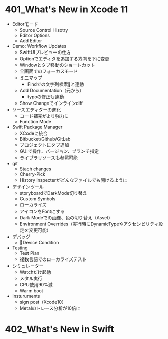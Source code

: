 # 401_What's New in Xcode 11

  - Editorモード
    - Source Control Hisotry
    - Editor Options
    - Add Editor
  - Demo: Workflow Updates
    - SwiftUIプレビューの仕方
    - Optionでエディタを追加する方向を下に変更
    - Windowとタブ移動のショートカット
    - 全画面でのフォーカスモード
    - ミニマップ
      - Findでの文字列検索と連動
    - Add Documentation（元から）
      - typoの修正も連動
    - Show Changeでインラインdiff
 - ソースエディターの進化
    - コード補完がより強力に
    - Function Mode
 - Swift Package Manager
    - XCodeに統合
    - Bitbucket/Github/GitLab
    - プロジェクトにタブ追加
    - GUIで操作、バージョン、ブランチ指定
    - ライブラリソースも参照可能
 - git
    - Stach changes
    - Cherry-Pick
    - History Inspecterがどんなファイルでも開けるように
 - デザインツール
    - storyboardでDarkMode切り替え
    - Custom Symbols
    - ローカライズ
    - アイコンをFontにする
    - Dark Modeでの画像、色の切り替え（Asset）
    - Environment Overrides（実行時にDynamicTypeやアクセシビリティ設定を変更可能）
 - デバッグ
    - Device Condition
 - Testing
    - Test Plan
    - 複数言語でのローカライズテスト
 - シミュレーター
    - Watchだけ起動
    - メタル実行
    - CPU使用90%減
    - Warm boot
 - Insturuments
    - sign post（Xcode10）
    - Metalのトレース分析が10倍に
    
# 402_What's New in Swift